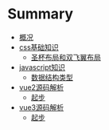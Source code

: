 <!--
 * @Author: your name
 * @Date: 2021-10-16 14:22:05
 * @LastEditTime: 2021-10-16 14:49:44
 * @LastEditors: Please set LastEditors
 * @Description: In User Settings Edit
 * @FilePath: /book/docs/SUMMARY.md
-->
# Summary

* [概况](README.md)
* [css基础知识](css知识点/双飞翼和圣杯布局.md)
    * [圣杯布局和双飞翼布局](css知识点/双飞翼和圣杯布局.md)
* [javascript知识](js知识点/数据结构类型.md)
    * [数据结构类型](js知识点/数据结构类型.md)
* [vue2源码解析](vue2源码解析/起步.md)
    * [起步](vue2源码解析/起步.md)
* [vue3源码解析](vue3源码解析/起步.md)
    * [起步](vue3源码解析/起步.md)
